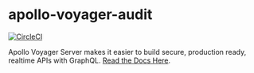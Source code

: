 # apollo-voyager-audit

[![CircleCI](https://circleci.com/gh/aerogear/apollo-voyager-server.svg?style=svg)](https://circleci.com/gh/aerogear/apollo-voyager-server)

Apollo Voyager Server makes it easier to build secure, production ready, realtime APIs with GraphQL. [Read the Docs Here](https://github.com/aerogear/apollo-voyager-server).
